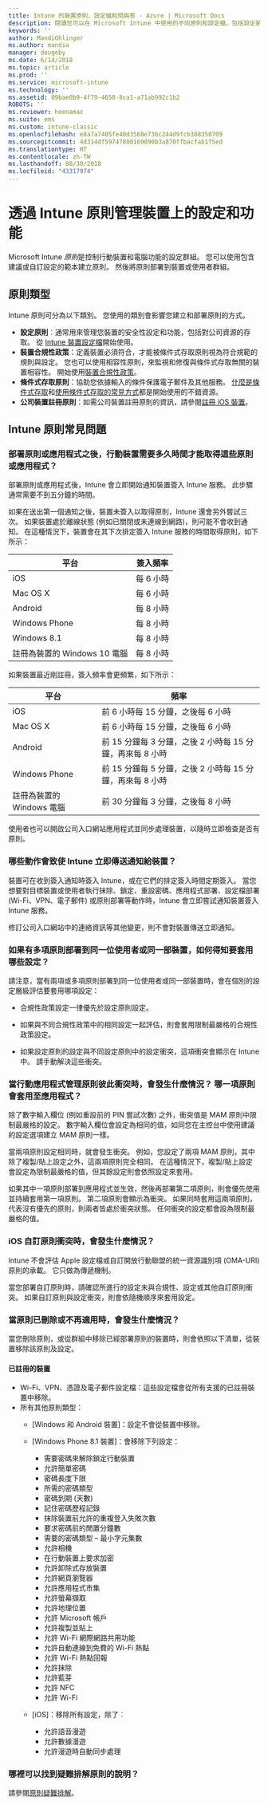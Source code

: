 ```yaml
---
title: Intune 的裝置原則、設定檔和問與答 - Azure | Microsoft Docs
description: 閱讀您可以在 Microsoft Intune 中使用的不同原則和設定檔，包括設定裝置、存取公司資源、啟用條件式存取及註冊公司裝置的原則。 此外，取得常見問題的解答。
keywords: ''
author: MandiOhlinger
ms.author: mandia
manager: dougeby
ms.date: 6/14/2018
ms.topic: article
ms.prod: ''
ms.service: microsoft-intune
ms.technology: ''
ms.assetid: 09bae0b9-4f79-4658-8ca1-a71ab992c1b2
ROBOTS: ''
ms.reviewer: heenamac
ms.suite: ems
ms.custom: intune-classic
ms.openlocfilehash: e8a7a7405fe40d3568e736c244d9fcb308350709
ms.sourcegitcommit: 4d314df59747800169090b3a870ffbacfab1f5ed
ms.translationtype: HT
ms.contentlocale: zh-TW
ms.lasthandoff: 08/30/2018
ms.locfileid: "43317974"
---
```

# <a name="manage-settings-and-features-on-your-devices-with-intune-policies"></a>透過 Intune 原則管理裝置上的設定和功能

Microsoft Intune *原則*是控制行動裝置和電腦功能的設定群組。 您可以使用包含建議或自訂設定的範本建立原則。 然後將原則部署到裝置或使用者群組。

## <a name="types-of-policies"></a>原則類型

Intune 原則可分為以下類別。 您使用的類別會影響您建立和部署原則的方式。

- **設定原則**︰通常用來管理您裝置的安全性設定和功能，包括對公司資源的存取。 從 [Intune 裝置設定檔](device-profiles.md)開始使用。
- **裝置合規性政策**：定義裝置必須符合，才能被條件式存取原則視為符合規範的規則與設定。 您也可以使用相容性原則，來監視和修復與條件式存取無關的裝置相容性。 開始使用[裝置合規性政策](device-compliance-get-started.md)。
- **條件式存取原則**：協助您依據輸入的條件保護電子郵件及其他服務。 [什麼是條件式存取](conditional-access.md)和[使用條件式存取的常見方式](conditional-access-intune-common-ways-use.md)都是開始使用的不錯資源。
- **公司裝置註冊原則**：如需公司裝置註冊原則的資訊，請參閱[註冊 iOS 裝置](ios-enroll.md)。

## <a name="frequently-asked-questions-about-intune-policies"></a>Intune 原則常見問題

### <a name="how-long-does-it-take-for-mobile-devices-to-get-a-policy-or-apps-after-they-being-deployed"></a>部署原則或應用程式之後，行動裝置需要多久時間才能取得這些原則或應用程式？
部署原則或應用程式後，Intune 會立即開始通知裝置簽入 Intune 服務。 此步驟通常需要不到五分鐘的時間。

如果在送出第一個通知之後，裝置未簽入以取得原則，Intune 還會另外嘗試三次。  如果裝置處於離線狀態 (例如已關閉或未連線到網路)，則可能不會收到通知。 在這種情況下，裝置會在其下次排定簽入 Intune 服務的時間取得原則，如下所示：

| 平台 | 簽入頻率 |
| --- | --- |
| iOS | 每 6 小時 | 
| Mac OS X | 每 6 小時 |
| Android | 每 8 小時 | 
| Windows Phone | 每 8 小時 | 
| Windows 8.1  | 每 8 小時 |  
| 註冊為裝置的 Windows 10 電腦 | 每 8 小時 | 

如果裝置最近剛註冊，簽入頻率會更頻繁，如下所示：

| 平台 | 頻率 |
| --- | --- |
| iOS | 前 6 小時每 15 分鐘，之後每 6 小時 |  
| Mac OS X | 前 6 小時每 15 分鐘，之後每 6 小時 | 
| Android | 前 15 分鐘每 3 分鐘，之後 2 小時每 15 分鐘，再來每 8 小時 | 
| Windows Phone | 前 15 分鐘每 5 分鐘，之後 2 小時每 15 分鐘，再來每 8 小時 | 
| 註冊為裝置的 Windows 電腦 | 前 30 分鐘每 3 分鐘，之後每 8 小時 | 

使用者也可以開啟公司入口網站應用程式並同步處理裝置，以隨時立即檢查是否有原則。

### <a name="what-actions-cause-intune-to-immediately-send-a-notification-to-a-device"></a>哪些動作會致使 Intune 立即傳送通知給裝置？
裝置可在收到簽入通知時簽入 Intune，或在它們的排定簽入時間定期簽入。  當您想要對目標裝置或使用者執行抹除、鎖定、重設密碼、應用程式部署、設定檔部署 (Wi-Fi、VPN、電子郵件) 或原則部署等動作時，Intune 會立即嘗試通知裝置簽入 Intune 服務。

修訂公司入口網站中的連絡資訊等其他變更，則不會對裝置傳送立即通知。

### <a name="if-multiple-policies-are-deployed-to-the-same-user-or-device-how-do-i-know-which-settings-are-applied"></a>如果有多項原則部署到同一位使用者或同一部裝置，如何得知要套用哪些設定？
請注意，當有兩項或多項原則部署到同一位使用者或同一部裝置時，會在個別的設定層級評估要套用哪項設定：

- 合規性政策設定一律優先於設定原則設定。

- 如果與不同合規性政策中的相同設定一起評估，則會套用限制最嚴格的合規性政策設定。

- 如果設定原則的設定與不同設定原則中的設定衝突，這項衝突會顯示在 Intune 中。 請手動解決這些衝突。

### <a name="what-happens-when-mobile-application-management-policies-conflict-with-each-other-which-one-applies-to-the-app"></a>當行動應用程式管理原則彼此衝突時，會發生什麼情況？ 哪一項原則會套用至應用程式？
除了數字輸入欄位 (例如重設前的 PIN 嘗試次數) 之外，衝突值是 MAM 原則中限制最嚴格的設定。  數字輸入欄位會設定為相同的值，如同您在主控台中使用建議的設定選項建立 MAM 原則一樣。

當兩項原則設定相同時，就會發生衝突。  例如，您設定了兩項 MAM 原則，其中除了複製/貼上設定之外，這兩項原則完全相同。  在這種情況下，複製/貼上設定會設定為限制最嚴格的值，但其餘設定則會依照設定來套用。

如果其中一項原則部署到應用程式並生效，然後再部署第二項原則，則會優先使用並持續套用第一項原則。 第二項原則會顯示為衝突。 如果同時套用這兩項原則，代表沒有優先的原則，則兩者皆處於衝突狀態。 任何衝突的設定都會設為限制最嚴格的值。

### <a name="what-happens-when-ios-custom-policies-conflict"></a>iOS 自訂原則衝突時，會發生什麼情況？
Intune 不會評估 Apple 設定檔或自訂開放行動聯盟的統一資源識別項 (OMA-URI) 原則的承載。 它只做為傳遞機制。

當您部署自訂原則時，請確認所進行的設定未與合規性、設定或其他自訂原則衝突。 如果自訂原則與設定衝突，則會依隨機順序來套用設定。

### <a name="what-happens-when-a-policy-is-deleted-or-no-longer-applicable"></a>當原則已刪除或不再適用時，會發生什麼情況？
當您刪除原則，或從群組中移除已經部署原則的裝置時，則會依照以下清單，從裝置移除該原則及設定。

#### <a name="enrolled-devices"></a>已註冊的裝置

- Wi-Fi、VPN、憑證及電子郵件設定檔：這些設定檔會從所有支援的已註冊裝置中移除。
- 所有其他原則類型：
  - [Windows 和 Android 裝置]：設定不會從裝置中移除。
  - [Windows Phone 8.1 裝置]：會移除下列設定：
    - 需要密碼來解除鎖定行動裝置
    - 允許簡單密碼
    - 密碼長度下限
    - 所需的密碼類型
    - 密碼到期 (天數)
    - 記住密碼歷程記錄
    - 抹除裝置前允許的重複登入失敗次數
    - 要求密碼前的閒置分鐘數
    - 需要的密碼類型 – 最小字元集數
    - 允許相機
    - 在行動裝置上要求加密
    - 允許卸除式存放裝置
    - 允許網頁瀏覽器
    - 允許應用程式市集
    - 允許螢幕擷取
    - 允許地理位置
    - 允許 Microsoft 帳戶
    - 允許複製並貼上
    - 允許 Wi-Fi 網際網路共用功能
    - 允許自動連線到免費的 Wi-Fi 熱點
    - 允許 Wi-Fi 熱點回報
    - 允許抹除
    - 允許藍芽
    - 允許 NFC
    - 允許 Wi-Fi

  - [iOS]：移除所有設定，除了︰
    - 允許語音漫遊
    - 允許數據漫遊
    - 允許漫遊時自動同步處理

### <a name="where-can-i-find-help-troubleshooting-policies"></a>哪裡可以找到疑難排解原則的說明？

請參閱[原則疑難排解](troubleshoot-policies-in-microsoft-intune.md)。
